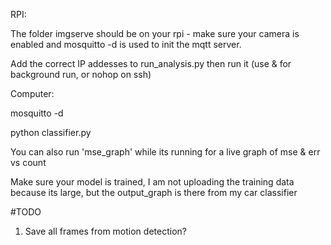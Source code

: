 RPI:

  The folder imgserve should be on your rpi - make sure your camera is enabled and mosquitto -d is used to init the mqtt server. 

  Add the correct IP addesses to run_analysis.py then run it (use & for background run, or nohop on ssh)



Computer:

  mosquitto -d
  
  python classifier.py

You can also run 'mse_graph' while its running for a live graph of mse & err vs count

 Make sure your model is trained, I am not uploading the training data because its large, but the output_graph is there from my car classifier
 
#TODO
1. Save all frames from motion detection?
